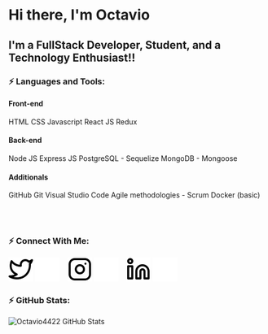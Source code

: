 # Hi there, I'm Octavio

## I'm a FullStack Developer, Student, and a Technology Enthusiast!!

### :zap: Languages and Tools:

#### Front-end 
HTML
CSS
Javascript
React JS
Redux

#### Back-end
Node JS
Express JS
PostgreSQL - Sequelize
MongoDB - Mongoose

#### Additionals
GitHub
Git 
Visual Studio Code
Agile methodologies - Scrum
Docker (basic)

<!-- <img align="left" alt="Visual Studio Code" width="26px" src="https://cdn.jsdelivr.net/gh/devicons/devicon/icons/vscode/vscode-original.svg" style="padding-right:10px;" />
<img align="left" alt="HTML5" width="26px" src="https://cdn.jsdelivr.net/gh/devicons/devicon/icons/html5/html5-original.svg" style="padding-right:10px;" />
<img align="left" alt="CSS3" width="26px" src="https://cdn.jsdelivr.net/gh/devicons/devicon/icons/css3/css3-original.svg" style="padding-right:10px;" />
<img align="left" alt="JavaScript" width="26px" src="https://cdn.jsdelivr.net/gh/devicons/devicon/icons/javascript/javascript-original.svg" style="padding-right:10px;" />
<img align="left" alt="React" width="26px" src="https://cdn.jsdelivr.net/gh/devicons/devicon/icons/react/react-original.svg" style="padding-right:10px;" />
<img align="left" alt="Node.js" width="26px" src="https://cdn.jsdelivr.net/gh/devicons/devicon/icons/nodejs/nodejs-original.svg" style="padding-right:10px;" />
<img align="left" alt="Git" width="26px" src="https://cdn.jsdelivr.net/gh/devicons/devicon/icons/git/git-original.svg" style="padding-right:10px;" /> -->

<br>
</br>

### :zap: Connect With Me:

<!-- [![website](./img/youtube-light.svg)](https://youtube.com/codestackr#gh-light-mode-only)
[![website](./img/youtube-dark.svg)](https://youtube.com/codestackr#gh-dark-mode-only)
&nbsp;&nbsp; -->
[![website](./img/twitter-light.svg)](https://twitter.com/Octaviopaz02#gh-light-mode-only)
[![website](./img/twitter-dark.svg)](https://twitter.com/Octaviopaz02#gh-dark-mode-only)
&nbsp;&nbsp;
[![website](./img/instagram-light.svg)](https://instagram.com/octaviopaz02#gh-light-mode-only)
[![website](./img/instagram-dark.svg)](https://instagram.com/octaviopaz02#gh-dark-mode-only)
&nbsp;&nbsp;
[![website](./img/linkedin-light.svg)](https://www.linkedin.com/in/octavio-paz-448338238/#gh-light-mode-only)
[![website](./img/linkedin-dark.svg)](https://www.linkedin.com/in/octavio-paz-448338238/#gh-dark-mode-only)

[twitter]: https://twitter.com/Octaviopaz02
[instagram]: https://instagram.com/octaviopaz02
[linkedin]: https://www.linkedin.com/in/octavio-paz-448338238/

### :zap: GitHub Stats:

<img align="left" alt="Octavio4422 GitHub Stats" src="https://github-readme-stats.vercel.app/api?username=Octavio4422&show_icons=true&hide_border=false&title_color=ff652f&icon_color=FFE400&bg_color=09131B&text_color=ffffff&border_color=0c1a25" />
